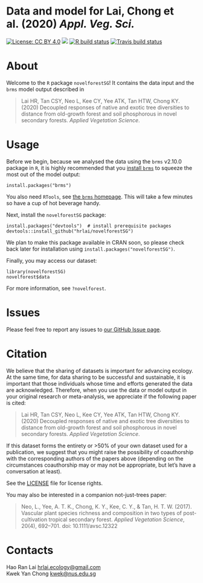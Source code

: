 Data and model for Lai, Chong et al. (2020) *Appl. Veg. Sci.*
================

<!-- README.md is generated from README.Rmd. Please edit that file -->

<!-- badges: start -->

[![License: CC
BY 4.0](https://img.shields.io/badge/license-CC%20BY%204.0-blue.svg)](https://github.com/hrlai/novelforestSG/blob/master/LICENSE)
[![](https://img.shields.io/badge/devel%20version-0.9.0-orange.svg)](https://github.com/https://hrlai.github.io/novelforestSG/,%20hrlai/novelforestSG)
[![R build
status](https://github.com/https://hrlai.github.io/novelforestSG/,%20hrlai/novelforestSG/workflows/R-CMD-check/badge.svg)](https://github.com/https://hrlai.github.io/novelforestSG/,%20hrlai/novelforestSG/actions)
[![Travis build
status](https://travis-ci.com/hrlai/novelforestSG.svg?branch=master)](https://travis-ci.com/hrlai/novelforestSG)
<!-- badges: end -->

# About

Welcome to the `R` package `novelforestSG`\! It contains the data input
and the `brms` model output described in

> Lai HR, Tan CSY, Neo L, Kee CY, Yee ATK, Tan HTW, Chong KY. (2020)
> Decoupled responses of native and exotic tree diversities to distance
> from old-growth forest and soil phosphorous in novel secondary
> forests. *Applied Vegetation Science*.

# Usage

Before we begin, because we analysed the data using the `brms` v2.10.0
package in `R`, it is highly recommended that you [install
`brms`](https://github.com/paul-buerkner/brms) to squeeze the most out
of the model output:

    install.packages("brms")

You also need `RTools`, see [the `brms`
homepage](https://github.com/paul-buerkner/brms). This will take a few
minutes so have a cup of hot beverage handy.

Next, install the `novelforestSG` package:

    install.packages("devtools")  # install prerequisite packages
    devtools::install_github("hrlai/novelforestSG")

We plan to make this package available in CRAN soon, so please check
back later for installation using `install.packages("novelforestSG")`.

Finally, you may access our dataset:

    library(novelforestSG)
    novelforest$data

For more information, see `?novelforest`.

# Issues

Please feel free to report any issues to [our GitHub Issue
page](https://github.com/hrlai/novelforestSG/issues).

# Citation

We believe that the sharing of datasets is important for advancing
ecology. At the same time, for data sharing to be successful and
sustainable, it is important that those individuals whose time and
efforts generated the data are acknowledged. Therefore, when you use the
data or model output in your original research or meta-analysis, we
appreciate if the following paper is cited:

> Lai HR, Tan CSY, Neo L, Kee CY, Yee ATK, Tan HTW, Chong KY. (2020)
> Decoupled responses of native and exotic tree diversities to distance
> from old-growth forest and soil phosphorous in novel secondary
> forests. *Applied Vegetation Science*.

If this dataset forms the entirety or \>50% of your own dataset used for
a publication, we suggest that you might raise the possibility of
coauthorship with the corresponding authors of the papers above
(depending on the circumstances coauthorship may or may not be
appropriate, but let’s have a conversation at least).

See the
[LICENSE](https://github.com/hrlai/novelforestSG/blob/master/LICENSE)
file for license rights.

You may also be interested in a companion not-just-trees paper:

> Neo, L., Yee, A. T. K., Chong, K. Y., Kee, C. Y., & Tan, H. T. W.
> (2017). Vascular plant species richness and composition in two types
> of post-cultivation tropical secondary forest. *Applied Vegetation
> Science*, 20(4), 692–701. doi: 10.1111/avsc.12322

# Contacts

Hao Ran Lai <hrlai.ecology@gmail.com>  
Kwek Yan Chong <kwek@nus.edu.sg>
